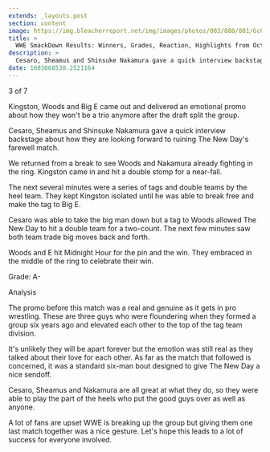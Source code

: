 ```yaml
--- 
extends: _layouts.post 
section: content 
image: https://img.bleacherreport.net/img/images/photos/003/888/801/6c06d45e18eb699b0c2fad64927f6426_crop_exact.jpg?w=1200&h=1200&q=75 
title: > 
  WWE SmackDown Results: Winners, Grades, Reaction, Highlights from October 16 
description: > 
  Cesaro, Sheamus and Shinsuke Nakamura gave a quick interview backstage about how they are looking forward to ruining The New Day's farewell match.We returned from a break to see Woods and Nakamura already fighting in the ring.Kingston came in and hit a double stomp for a near-fall.These are three guys who were floundering when they formed a group six years ago and elevated each other to the top of the tag team division.A lot of fans are upset WWE is breaking up the group but giving them one last match together was a nice gesture. 
date: 1603068530.2521164 
--- 
```

3 of 7

Kingston, Woods and Big E came out and delivered an emotional promo about how they won't be a trio anymore after the draft split the group.

Cesaro, Sheamus and Shinsuke Nakamura gave a quick interview backstage about how they are looking forward to ruining The New Day's farewell match.

We returned from a break to see Woods and Nakamura already fighting in the ring. Kingston came in and hit a double stomp for a near-fall.

The next several minutes were a series of tags and double teams by the heel team. They kept Kingston isolated until he was able to break free and make the tag to Big E.

Cesaro was able to take the big man down but a tag to Woods allowed The New Day to hit a double team for a two-count. The next few minutes saw both team trade big moves back and forth.

Woods and E hit Midnight Hour for the pin and the win. They embraced in the middle of the ring to celebrate their win.

Grade: A-

Analysis

The promo before this match was a real and genuine as it gets in pro wrestling. These are three guys who were floundering when they formed a group six years ago and elevated each other to the top of the tag team division.

It's unlikely they will be apart forever but the emotion was still real as they talked about their love for each other. As far as the match that followed is concerned, it was a standard six-man bout designed to give The New Day a nice sendoff.

Cesaro, Sheamus and Nakamura are all great at what they do, so they were able to play the part of the heels who put the good guys over as well as anyone.

A lot of fans are upset WWE is breaking up the group but giving them one last match together was a nice gesture. Let's hope this leads to a lot of success for everyone involved.